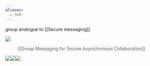 ```yaml
---
aliases:
  - SGM
---
```

group analogue to [[Secure messaging]]


![](../../../../meri-public/garden/d95239b88fb82804b8baeb8ac06d16b7.png)
> [[Group Messaging for Secure Asynchronous Collaboration]]

![](../../../../meri-public/garden/bfa8d06fa2a6ff41292c9d65aa4c2f8c.png)![](../../../../meri-public/garden/cdfb204d1e33757c7db74961f1becc0b.png)![](../../../../meri-public/garden/c3fbfbcd70fd84ebc8904eb7342e108a.png)
